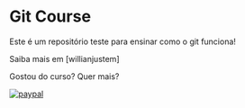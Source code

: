 # Git Course
Este é um repositório teste para ensinar como o git funciona!

Saiba mais em [willianjustem] 

Gostou do curso? Quer mais?

[![paypal](https://www.paypalobjects.com/en_US/i/btn/_donateCC_LG.gif)](https://www.paypal.com/cgi-bin/webscr?cmd=_s-xclick&hosted_button_id=UTMFZUHX6EUGE)

